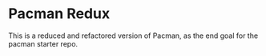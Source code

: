 # Pacman Redux

This is a reduced and refactored version of Pacman, as the end goal for the pacman starter repo.
